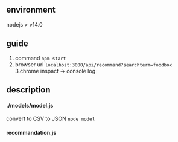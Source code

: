 ## environment
nodejs > v14.0

## guide
1. command `npm start`
2. browser url
		`localhost:3000/api/recommand?searchterm=foodbox`
3.chrome inspact -> console log

## description

#### ./models/model.js
convert to CSV to JSON
`node model`

#### recommandation.js
